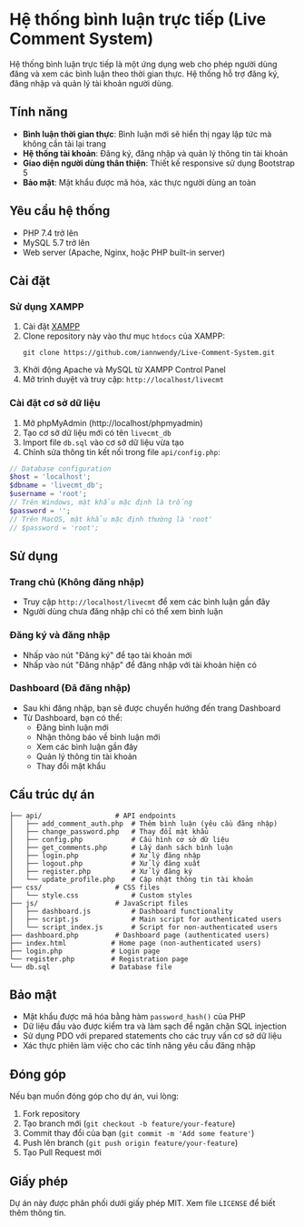 # Hệ thống bình luận trực tiếp (Live Comment System)

Hệ thống bình luận trực tiếp là một ứng dụng web cho phép người dùng đăng và xem các bình luận theo thời gian thực. Hệ thống hỗ trợ đăng ký, đăng nhập và quản lý tài khoản người dùng.

## Tính năng

- **Bình luận thời gian thực**: Bình luận mới sẽ hiển thị ngay lập tức mà không cần tải lại trang
- **Hệ thống tài khoản**: Đăng ký, đăng nhập và quản lý thông tin tài khoản
- **Giao diện người dùng thân thiện**: Thiết kế responsive sử dụng Bootstrap 5
- **Bảo mật**: Mật khẩu được mã hóa, xác thực người dùng an toàn

## Yêu cầu hệ thống

- PHP 7.4 trở lên
- MySQL 5.7 trở lên
- Web server (Apache, Nginx, hoặc PHP built-in server)

## Cài đặt

### Sử dụng XAMPP

1. Cài đặt [XAMPP](https://www.apachefriends.org/index.html)
2. Clone repository này vào thư mục `htdocs` của XAMPP:
   ```
   git clone https://github.com/iannwendy/Live-Comment-System.git
   
3. Khởi động Apache và MySQL từ XAMPP Control Panel
4. Mở trình duyệt và truy cập: `http://localhost/livecmt`

### Cài đặt cơ sở dữ liệu

1. Mở phpMyAdmin (http://localhost/phpmyadmin)
2. Tạo cơ sở dữ liệu mới có tên `livecmt_db`
3. Import file `db.sql` vào cơ sở dữ liệu vừa tạo
4. Chỉnh sửa thông tin kết nối trong file `api/config.php`:

```php
// Database configuration
$host = 'localhost';
$dbname = 'livecmt_db';
$username = 'root';
// Trên Windows, mật khẩu mặc định là trống
$password = '';
// Trên MacOS, mật khẩu mặc định thường là 'root'
// $password = 'root';
```

## Sử dụng

### Trang chủ (Không đăng nhập)

- Truy cập `http://localhost/livecmt` để xem các bình luận gần đây
- Người dùng chưa đăng nhập chỉ có thể xem bình luận

### Đăng ký và đăng nhập

- Nhấp vào nút "Đăng ký" để tạo tài khoản mới
- Nhấp vào nút "Đăng nhập" để đăng nhập với tài khoản hiện có

### Dashboard (Đã đăng nhập)

- Sau khi đăng nhập, bạn sẽ được chuyển hướng đến trang Dashboard
- Từ Dashboard, bạn có thể:
  - Đăng bình luận mới
  - Nhận thông báo về bình luận mới
  - Xem các bình luận gần đây
  - Quản lý thông tin tài khoản
  - Thay đổi mật khẩu

## Cấu trúc dự án

```
├── api/                  # API endpoints
│   ├── add_comment_auth.php  # Thêm bình luận (yêu cầu đăng nhập)
│   ├── change_password.php   # Thay đổi mật khẩu
│   ├── config.php            # Cấu hình cơ sở dữ liệu
│   ├── get_comments.php      # Lấy danh sách bình luận
│   ├── login.php             # Xử lý đăng nhập
│   ├── logout.php            # Xử lý đăng xuất
│   ├── register.php          # Xử lý đăng ký
│   └── update_profile.php    # Cập nhật thông tin tài khoản
├── css/                  # CSS files
│   └── style.css             # Custom styles
├── js/                   # JavaScript files
│   ├── dashboard.js          # Dashboard functionality
│   ├── script.js             # Main script for authenticated users
│   └── script_index.js       # Script for non-authenticated users
├── dashboard.php         # Dashboard page (authenticated users)
├── index.html           # Home page (non-authenticated users)
├── login.php            # Login page
└── register.php         # Registration page
└── db.sql               # Database file
```

## Bảo mật

- Mật khẩu được mã hóa bằng hàm `password_hash()` của PHP
- Dữ liệu đầu vào được kiểm tra và làm sạch để ngăn chặn SQL injection
- Sử dụng PDO với prepared statements cho các truy vấn cơ sở dữ liệu
- Xác thực phiên làm việc cho các tính năng yêu cầu đăng nhập

## Đóng góp

Nếu bạn muốn đóng góp cho dự án, vui lòng:

1. Fork repository
2. Tạo branch mới (`git checkout -b feature/your-feature`)
3. Commit thay đổi của bạn (`git commit -m 'Add some feature'`)
4. Push lên branch (`git push origin feature/your-feature`)
5. Tạo Pull Request mới

## Giấy phép

Dự án này được phân phối dưới giấy phép MIT. Xem file `LICENSE` để biết thêm thông tin.
